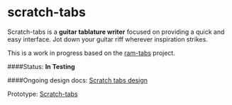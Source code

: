 scratch-tabs
=======
Scratch-tabs is a **guitar tablature writer** focused on providing a quick and easy interface. Jot down your guitar riff wherever inspiration strikes.

This is a work in progress based on the [ram-tabs](https://github.com/The13thDoc/ram-tabs) project.

####Status: **In Testing**

####Ongoing design docs:
[Scratch tabs design](https://docs.google.com/drawings/d/1aF2JeQ9Zi2AEM_f2ANQ4f1Uy9LuKfW33Ym_UDrNsmNU/edit?usp=sharing)

Prototype:
[Scratch-tabs](https://the13thdoc.github.io/scratch-tabs/)
